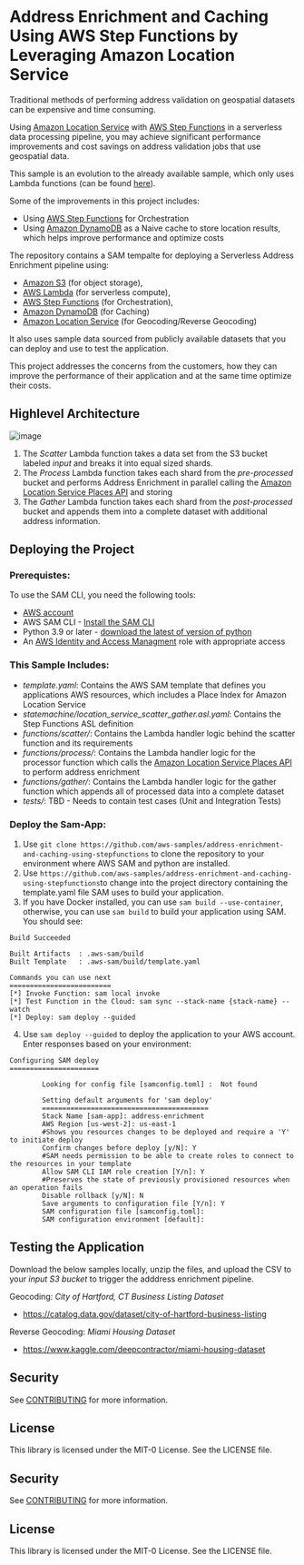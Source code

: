 # Address Enrichment and Caching Using AWS Step Functions by Leveraging Amazon Location Service

Traditional methods of performing address validation on geospatial datasets can be expensive and time consuming. 

Using [Amazon Location Service](https://aws.amazon.com/location/) with [AWS Step Functions](https://aws.amazon.com/step-functions/) in a serverless data processing pipeline, you may achieve significant performance improvements and cost savings on address validation jobs that use geospatial data. 

This sample is an evolution to the already available sample, which only uses Lambda functions (can be found [here](https://github.com/aws-samples/amazon-location-service-serverless-address-validation)).

Some of the improvements in this project includes:

- Using [AWS Step Functions](https://aws.amazon.com/step-functions/) for Orchestration
- Using [Amazon DynamoDB](https://aws.amazon.com/dynamodb) as a Naive cache to store location results, which helps improve performance and optimize costs

The repository contains a SAM tempalte for deploying a Serverless Address Enrichment pipeline using:
- [Amazon S3](https://aws.amazon.com/s3/) (for object storage), 
- [AWS Lambda](https://aws.amazon.com/lambda/) (for serverless compute), 
- [AWS Step Functions](https://aws.amazon.com/step-functions/) (for Orchestration), 
- [Amazon DynamoDB](https://aws.amazon.com/dynamodb) (for Caching) 
- [Amazon Location Service](https://aws.amazon.com/location/) (for Geocoding/Reverse Geocoding)

It also uses sample data sourced from publicly available datasets that you can deploy and use to test the application. 

This project addresses the concerns from the customers, how they can improve the performance of their application and at the same time optimize their costs.



## Highlevel Architecture

![image](https://user-images.githubusercontent.com/20495779/167682555-c7656967-f328-4ae9-970a-28999c0f0771.png)


  1.	The *Scatter* Lambda function takes a data set from the S3 bucket labeled *input* and breaks it into equal sized shards. 
  2.	The *Process* Lambda function takes each shard from the *pre-processed* bucket and performs Address Enrichment in parallel calling the [Amazon Location Service Places API](https://docs.aws.amazon.com/location-places/latest/APIReference/Welcome.html) and storing 
  3.	The *Gather* Lambda function takes each shard from the *post-processed* bucket and appends them into a complete dataset with additional address information.


## Deploying the Project
### Prerequistes:

To use the SAM CLI, you need the following tools:
  - [AWS account](https://aws.amazon.com/free/?trk=ps_a134p000003yBfsAAE&trkCampaign=acq_paid_search_brand&sc_channel=ps&sc_campaign=acquisition_US&sc_publisher=google&sc_category=core&sc_country=US&sc_geo=NAMER&sc_outcome=acq&sc_detail=%2Baws%20%2Baccount&sc_content=Account_bmm&sc_segment=438195700994&sc_medium=ACQ-P%7CPS-GO%7CBrand%7CDesktop%7CSU%7CAWS%7CCore%7CUS%7CEN%7CText&s_kwcid=AL!4422!3!438195700994!b!!g!!%2Baws%20%2Baccount&ef_id=Cj0KCQjwsuP5BRCoARIsAPtX_wEmxImXtbdvL3n4ntAafj32KMc_sXL9Z-o8FyXVQzPk7w__h2FMje0aAhOFEALw_wcB:G:s&s_kwcid=AL!4422!3!438195700994!b!!g!!%2Baws%20%2Baccount&all-free-tier.sort-by=item.additionalFields.SortRank&all-free-tier.sort-order=asc&awsf.Free%20Tier%20Types=*all&awsf.Free%20Tier%20Categories=*all) 
  - AWS SAM CLI - [Install the SAM CLI](https://docs.aws.amazon.com/serverless-application-model/latest/developerguide/serverless-sam-cli-install.html)
  - Python 3.9 or later - [download the latest of version of python](https://www.python.org/downloads/) 
  - An [AWS Identity and Access Managment](https://aws.amazon.com/iam/) role with appropriate access

### This Sample Includes: 
  - *template.yaml*: Contains the AWS SAM template that defines you applications AWS resources, which includes a Place Index for Amazon Location Service
  - *statemachine/location_service_scatter_gather.asl.yaml*: Contains the Step Functions ASL definition
  - *functions/scatter/*: Contains the Lambda handler logic behind the scatter function and its requirements 
  - *functions/process/*: Contains the Lambda handler logic for the processor function which calls the [Amazon Location Service Places API](https://docs.aws.amazon.com/location-places/latest/APIReference/Welcome.html) to perform address enrichment
  - *functions/gather/*: Contains the Lambda handler logic for the gather function which appends all of processed data into a complete dataset
  - *tests/*: TBD - Needs to contain test cases (Unit and Integration Tests)

### Deploy the Sam-App:
1. Use `git clone https://github.com/aws-samples/address-enrichment-and-caching-using-stepfunctions` to clone the repository to your environment where AWS SAM and python are installed.
2. Use ``https://github.com/aws-samples/address-enrichment-and-caching-using-stepfunctions``to change into the project directory containing the template.yaml file SAM uses to build your application. 
3. If you have Docker installed, you can use ``sam build --use-container``, otherwise, you can use ``sam build`` to build your application using SAM. You should see:

```
Build Succeeded

Built Artifacts  : .aws-sam/build
Built Template   : .aws-sam/build/template.yaml

Commands you can use next
=========================
[*] Invoke Function: sam local invoke
[*] Test Function in the Cloud: sam sync --stack-name {stack-name} --watch
[*] Deploy: sam deploy --guided
```


4. Use `sam deploy --guided` to deploy the application to your AWS account. Enter responses based on your environment:

```
Configuring SAM deploy
======================

        Looking for config file [samconfig.toml] :  Not found

        Setting default arguments for 'sam deploy'
        =========================================
        Stack Name [sam-app]: address-enrichment
        AWS Region [us-west-2]: us-east-1
        #Shows you resources changes to be deployed and require a 'Y' to initiate deploy
        Confirm changes before deploy [y/N]: Y
        #SAM needs permission to be able to create roles to connect to the resources in your template
        Allow SAM CLI IAM role creation [Y/n]: Y
        #Preserves the state of previously provisioned resources when an operation fails
        Disable rollback [y/N]: N
        Save arguments to configuration file [Y/n]: Y
        SAM configuration file [samconfig.toml]: 
        SAM configuration environment [default]: 
```

## Testing the Application

Download the below samples locally, unzip the files, and upload the CSV to your *input S3 bucket* to trigger the adddress enrichment pipeline.

Geocoding: *City of Hartford, CT Business Listing Dataset*
 - https://catalog.data.gov/dataset/city-of-hartford-business-listing
 
Reverse Geocoding: *Miami Housing Dataset*
 - https://www.kaggle.com/deepcontractor/miami-housing-dataset


## Security

See [CONTRIBUTING](CONTRIBUTING.md#security-issue-notifications) for more information.

## License

This library is licensed under the MIT-0 License. See the LICENSE file.


## Security

See [CONTRIBUTING](CONTRIBUTING.md#security-issue-notifications) for more information.

## License

This library is licensed under the MIT-0 License. See the LICENSE file.

